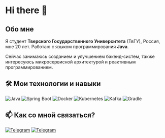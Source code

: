 # Hi there 👋

## Обо мне

Я студент **Тверского Государственного Университета** (ТвГУ), Россия, мне 20 лет. Работаю с языком программирования **Java**. 

Сейчас занимаюсь созданием и улучшением бэкенд-систем, также интересуюсь микросервисной архитектурой и реактивным программированием.

## 🛠️ Мои технологии и навыки

![Java](https://img.shields.io/badge/Java-ED8B00?style=for-the-badge&logo=java&logoColor=white)
![Spring Boot](https://img.shields.io/badge/Spring%20Boot-6DB33F?style=for-the-badge&logo=spring-boot&logoColor=white)
![Docker](https://img.shields.io/badge/Docker-2496ED?style=for-the-badge&logo=docker&logoColor=white)
![Kubernetes](https://img.shields.io/badge/Kubernetes-326CE5?style=for-the-badge&logo=kubernetes&logoColor=white)
![Kafka](https://img.shields.io/badge/Apache%20Kafka-231F20?style=for-the-badge&logo=apache-kafka&logoColor=white)
![Gradle](https://img.shields.io/badge/Gradle-02303A?style=for-the-badge&logo=gradle&logoColor=white)

## 📫 Как со мной связаться?
[![Telegram](https://img.shields.io/badge/Telegram-2CA5E0?style=for-the-badge&logo=telegram&logoColor=white)](https://t.me/dw_3123)
[![Telegram](https://img.shields.io/badge/вконтакте-%232E87FB.svg?&style=for-the-badge&logo=vk&logoColor=white)](https://vk.com/djanik_aliyev)
